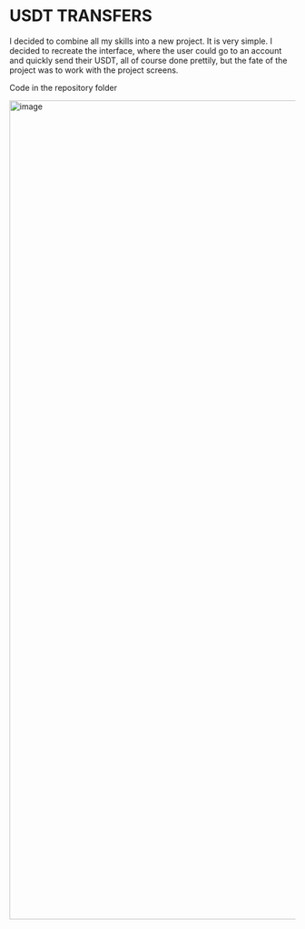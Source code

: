 # USDT TRANSFERS

I decided to combine all my skills into a new project. It is very simple. I decided to recreate the interface, where the user could go to an account and quickly send their USDT, all of course done prettily, but the fate of the project was to work with the project screens.

Code in the repository folder

<img width="1440" alt="image" src="https://user-images.githubusercontent.com/107930591/184669841-20f7168a-32af-4131-994d-fc6e1c08a4b3.png">


